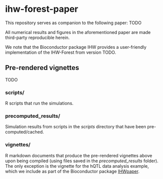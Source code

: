 # ihw-forest-paper
This repository serves as companion to the following paper: TODO

All numerical results and figures in the aforementioned paper are made third-party reproducible herein.

We note that the Bioconductor package IHW provides a user-friendly implementation of the IHW-Forest from version TODO.

## Pre-rendered vignettes
TODO 

### **scripts/**
R scripts that run the simulations.
 
### **precomputed_results/**
Simulation results from scripts in the *scripts* directory that have been pre-computed/cached.

### **vignettes/**
R markdown documents that produce the pre-rendered vignettes above upon being compiled (using files saved in the *precomputed_results* folder). The only exception is the vignette for the hQTL data analysis example, which we include as part of the Bioconductor package [IHWpaper](http://bioconductor.org/packages/devel/IHWpaper).
